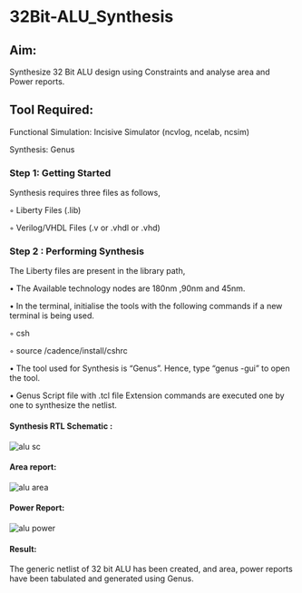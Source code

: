 # 32Bit-ALU_Synthesis

## Aim:

Synthesize 32 Bit ALU design using Constraints and analyse area and Power reports.

## Tool Required:

Functional Simulation: Incisive Simulator (ncvlog, ncelab, ncsim)

Synthesis: Genus

### Step 1: Getting Started

Synthesis requires three files as follows,

◦ Liberty Files (.lib)

◦ Verilog/VHDL Files (.v or .vhdl or .vhd)

### Step 2 : Performing Synthesis

The Liberty files are present in the library path,

• The Available technology nodes are 180nm ,90nm and 45nm.

• In the terminal, initialise the tools with the following commands if a new terminal is being
used.

◦ csh

◦ source /cadence/install/cshrc

• The tool used for Synthesis is “Genus”. Hence, type “genus -gui” to open the tool.

• Genus Script file with .tcl file Extension commands are executed one by one to synthesize the netlist.

#### Synthesis RTL Schematic :
![alu sc](https://github.com/user-attachments/assets/10de7177-9e72-4a35-a11d-38e16424fb95)


#### Area report:
![alu area](https://github.com/user-attachments/assets/a7c48c2a-22e3-4ab5-a32b-3fd7e77f6820)


#### Power Report:
![alu power](https://github.com/user-attachments/assets/d8beb0fd-f10e-4368-8594-5093d79b3229)


#### Result: 

The generic netlist of 32 bit ALU  has been created, and area, power reports have been tabulated and generated using Genus.

